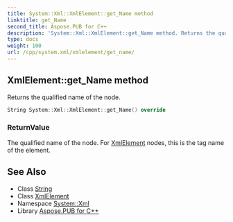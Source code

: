 ```yaml
---
title: System::Xml::XmlElement::get_Name method
linktitle: get_Name
second_title: Aspose.PUB for C++
description: 'System::Xml::XmlElement::get_Name method. Returns the qualified name of the node in C++.'
type: docs
weight: 100
url: /cpp/system.xml/xmlelement/get_name/
---
```

## XmlElement::get_Name method


Returns the qualified name of the node.

```cpp
String System::Xml::XmlElement::get_Name() override
```


### ReturnValue

The qualified name of the node. For [XmlElement](../) nodes, this is the tag name of the element.

## See Also

* Class [String](../../../system/string/)
* Class [XmlElement](../)
* Namespace [System::Xml](../../)
* Library [Aspose.PUB for C++](../../../)
